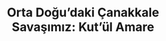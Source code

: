 ---
order: 2
title:  "Orta Doğu’daki Çanakkale Savaşımız: Kut’ül Amare"
img: "assets/images/slides/2.jpg"
mobile-img: "assets/images/slides/2m.jpg"
href: "#"
target: "" # _blank
---